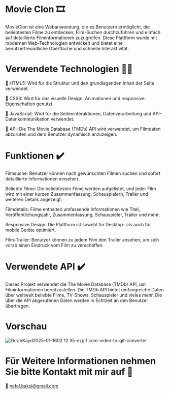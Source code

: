 # Movie Clon 🎞️

MovieClon ist eine Webanwendung, die es Benutzern ermöglicht, die beliebtesten Filme zu entdecken, Film-Suchen durchzuführen und einfach auf detaillierte Filminformationen zuzugreifen. Diese Plattform wurde mit modernen Web-Technologien entwickelt und bietet eine benutzerfreundliche Oberfläche und schnelle Interaktivität.

# Verwendete Technologien 👩‍💻

🔸 HTML5: Wird für die Struktur und den grundlegenden Inhalt der Seite verwendet.

🔸 CSS3: Wird für das visuelle Design, Animationen und responsive Eigenschaften genutzt.

🔸 JavaScript: Wird für die Seiteninteraktionen, Datenverarbeitung und API-Datenkommunikation verwendet.

🔸 API: Die The Movie Database (TMDb) API wird verwendet, um Filmdaten abzurufen und dem Benutzer dynamisch anzuzeigen.

# Funktionen ✔️

Filmsuche: Benutzer können nach gewünschten Filmen suchen und sofort detaillierte Informationen einsehen.

Beliebte Filme: Die beliebtesten Filme werden aufgelistet, und jeder Film wird mit einer kurzen Zusammenfassung, Schauspielern, Trailer und weiteren Details angezeigt.

Filmdetails: Filme enthalten umfassende Informationen wie Titel, Veröffentlichungsjahr, Zusammenfassung, Schauspieler, Trailer und mehr.

Responsive Design: Die Plattform ist sowohl für Desktop- als auch für mobile Geräte optimiert.

Film-Trailer: Benutzer können zu jedem Film den Trailer ansehen, um sich vorab einen Eindruck vom Film zu verschaffen.

# Verwendete API ✔️

Dieses Projekt verwendet die The Movie Database (TMDb) API, um Filminformationen bereitzustellen. Die TMDb API bietet umfangreiche Daten über weltweit beliebte Filme, TV-Shows, Schauspieler und vieles mehr. Die über die API abgerufenen Daten werden in Echtzeit an den Benutzer übertragen.

# Vorschau
![EkranKayd2025-01-1602 12 35-ezgif com-video-to-gif-converter](https://github.com/user-attachments/assets/05e855ab-8394-4cd3-b9c6-d63e568f45f2)


# Für Weitere Informationen nehmen Sie bitte Kontakt mit mir auf 🦋
📧 nefel.baksi@gmail.com
